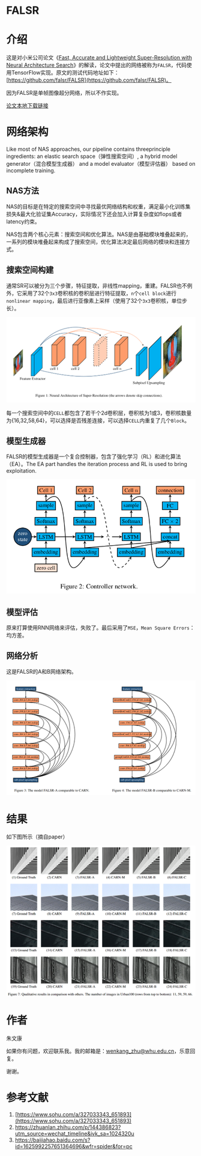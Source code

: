 # FALSR

# 介绍

这是对小米公司论文《[Fast, Accurate and Lightweight Super-Resolution with Neural Architecture Search](https://arxiv.org/pdf/1901.07261v2.pdf)》的解读，论文中提出的网络被称为`FALSR`，代码使用TensorFlow实现。原文的测试代码地址如下：[https://github.com/falsr/FALSR](https://github.com/falsr/FALSR)。

因为FALSR是单帧图像超分网络，所以不作实现。

[论文本地下载链接](./FALSR/1901.07261v2.pdf)

# 网络架构

Like most of NAS approaches, our pipeline contains threeprinciple ingredients: an elastic search space（弹性搜索空间）, a hybrid model generator（混合模型生成器） and a model evaluator（模型评估器） based on incomplete training.

## NAS方法

NAS的目标是在特定的搜索空间中寻找最优网络结构和权重，满足最小化训练集损失&最大化验证集Accuracy，实际情况下还会加入计算复杂度如flops或者latency约束。

NAS包含两个核心元素：搜索空间和优化算法。NAS是由基础模块堆叠起来的，一系列的模块堆叠起来构成了搜索空间，优化算法决定最后网络的模块和连接方式。

## 搜索空间构建

通常SR可以被分为三个步骤，特征提取，非线性mapping，重建。FALSR也不例外，它采用了32个`3x3`卷积核的卷积层进行特征提取，`n`个`cell block`进行`nonlinear mapping`，最后进行亚像素上采样（使用了32个`3x3`卷积核，单位步长）。

![net](./FALSR/net.png)

每一个搜索空间中的`CELL`都包含了若干个2d卷积层，卷积核为1或3，卷积核数量为{16,32,58,64}，可以选择是否残差连接，可以选择`CELL`内重复了几个`Block`。

## 模型生成器

FALSR的模型生成器是一个复合控制器，包含了强化学习（RL）和进化算法（EA）。The EA part handles the iteration process and RL is used to bring exploitation.

![generator](./FALSR/generator.png)

## 模型评估

原来打算使用RNN网络来评估，失败了。最后采用了`MSE`，`Mean Square Errors`：均方差。

## 网络分析

这是FALSR的A和B网络架构。

![net-arch](./FALSR/net-arch.png)

# 结果

如下图所示（摘自paper）

![paper-result](./FALSR/results.png)



# 作者

朱文康

如果你有问题，欢迎联系我。我的邮箱是：[wenkang_zhu@whu.edu.cn](mailto:wenkang_zhu@whu.edu.cn)，乐意回复。

谢谢。



# 参考文献

1. [https://www.sohu.com/a/327033343_651893](https://www.sohu.com/a/327033343_651893)
2. https://zhuanlan.zhihu.com/p/144386823?utm_source=wechat_timeline&ivk_sa=1024320u 
3. https://baijiahao.baidu.com/s?id=1625992257651364696&wfr=spider&for=pc

